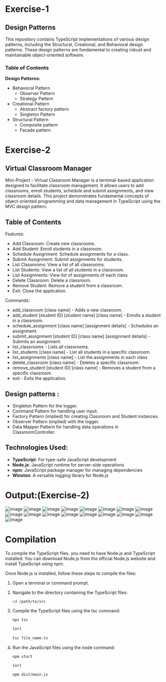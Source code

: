 # Exercise-1

## Design Patterns

This repository contains TypeScript implementations of various design patterns, including the Structural, Creational, and Behavioral design patterns. These design patterns are fundamental to creating robust and maintainable object-oriented software.

### Table of Contents

**Design Patterns:**

- Behavioral Pattern
   - Observer Pattern
   - Strategy Pattern
- Creational Pattern
   - Abstract factory pattern
   - Singleton Pattern
- Structural Pattern
   - Composite pattern
   - Facade pattern

# Exercise-2

## Virtual Classroom Manager
Mini-Project -
Virtual Classroom Manager is a terminal-based application designed to facilitate classroom management. It allows users to add classrooms, enroll students, schedule and submit assignments, and view classroom details. This project demonstrates fundamental concepts of object-oriented programming and data management in TypeScript using the MVC design pattern.

## Table of Contents

Features:

- Add Classroom: Create new classrooms.
- Add Student: Enroll students in a classroom.
- Schedule Assignment: Schedule assignments for a class.
- Submit Assignment: Submit assignments for students.
- List Classrooms: View a list of all classrooms.
- List Students: View a list of all students in a classroom.
- List Assignments: View list of assignments of each class
- Delete Classroom: Delete a classroom.
- Remove Student: Remove a student from a classroom.
- Exit: Close the application.
  
Commands:

- add_classroom [class name] - Adds a new classroom.
- add_student [student ID] [student name] [class name] - Enrolls a student in a classroom.
- schedule_assignment [class name] [assignment details] - Schedules an assignment.
- submit_assignment [student ID] [class name] [assignment details] - Submits an assignment.
- list_classrooms - Lists all classrooms.
- list_students [class name] - List all students in a specific classroom.
- list_assignments [class name] - List the.assignments in each class
- delete_classroom [class name] - Deletes a specific classroom.
- remove_student [student ID] [class name] - Removes a student from a specific classroom.
- exit - Exits the application.

## Design patterns :
- Singleton Pattern for the logger.
- Command Pattern for handling user input.
- Factory Pattern (implied) for creating Classroom and Student instances.
- Observer Pattern (implied) with the logger.
- Data Mapper Pattern for handling data operations in ClassroomController.

## Technologies Used:

- **TypeScript**: For type-safe JavaScript development
- **Node.js**: JavaScript runtime for server-side operations
- **npm**: JavaScript package manager for managing dependencies
- **Winston**: A versatile logging library for Node.js

# Output:(Exercise-2)

![image](https://github.com/user-attachments/assets/126c72aa-3b83-4ce6-80e1-0721eb7cd2f2)
![image](https://github.com/user-attachments/assets/951dc903-0132-40e2-a747-36bd3c437562)
![image](https://github.com/user-attachments/assets/89b9a537-d9f9-4621-892c-d792453e4fb5)
![image](https://github.com/user-attachments/assets/80cd02ee-dc71-4cd6-90c9-770ee8fcdd01)
![image](https://github.com/user-attachments/assets/d481d239-d73e-432c-9f61-6cbf8d4c24b7)
![image](https://github.com/user-attachments/assets/82d5f3e5-76ff-4934-8dba-7f407149b4a0)
![image](https://github.com/user-attachments/assets/f9e91bb8-9419-4dc7-b70b-a42c48bcb3bd)
![image](https://github.com/user-attachments/assets/c902860b-f51a-4919-9c21-7f60cff43556)
![image](https://github.com/user-attachments/assets/6bb612f8-37bb-4b18-933d-529d14351791)
![image](https://github.com/user-attachments/assets/b946ab01-1289-4701-8f76-9f039ab497c5)
![image](https://github.com/user-attachments/assets/a8a170c2-9443-4ea0-b7ab-91fd77a22caa)
![image](https://github.com/user-attachments/assets/a7655fbb-54e9-4870-ab81-4721ea9cf255)
![image](https://github.com/user-attachments/assets/806cb5ea-ea79-433b-a35f-f30c33854614)
![image](https://github.com/user-attachments/assets/2b273d98-b846-448d-928e-7a1599879a5e)
![image](https://github.com/user-attachments/assets/4c3c5e86-62f4-4e0c-959e-2e698d155b4e)
![image](https://github.com/user-attachments/assets/9af343ce-7f21-47ef-8fde-ad6edd431dce)
![image](https://github.com/user-attachments/assets/fe332f5e-9277-4420-9b8a-bd3c4dfaea5a)

# Compilation

To compile the TypeScript files, you need to have Node.js and TypeScript installed. You can download Node.js from the official Node.js website and install TypeScript using npm.

Once Node.js is installed, follow these steps to compile the files:

1. Open a terminal or command prompt.
2. Navigate to the directory containing the TypeScript files:

   ```sh
   cd /path/to/src
3. Compile the TypeScript files using the tsc command:
   ```sh
   npx tsc

   (or)
  
   tsc file_name.ts
   
4. Run the JavaScript files using the node command:
   ```sh
   npm start

   (or)
   
   npm dist/main.js

